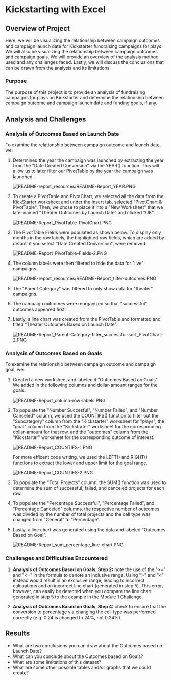 # Kickstarting with Excel
## Overview of Project
Here, we will be visualizing the relationship between campaign outcomes and campaign launch date for Kickstarter fundraising campaigns for plays. We will also be visualizing the relationship between campaign outcomes and campaign goals. We will provide an overview of the analysis method used and any challenges faced. Lastly, we will discuss the conclusions that can be drawn from the analysis and its limitations.

### Purpose
The purpose of this project is to provide an analysis of fundraising campaigns for plays on Kickstarter and determine the relationship between campaign outcome and campaign launch date and funding goals, if any.

## Analysis and Challenges
### Analysis of Outcomes Based on Launch Date
To examine the relationship between campaign outcome and launch date, we:
1. Determined the year the campaign was launched by extracting the year from the "Date Created Conversion" via the YEAR() function. This will allow us to later filter our PivotTable by the year the campaign was launched.

      ![README-report_resources/README-Report_YEAR.PNG](https://github.com/lexyzhong/kickstarter-analysis/blob/main/resources/README-report_resources/README-Report_YEAR.PNG)

2. To create a PivotTable and PivotChart, we selected all the data from the KickStarter worksheet and under the Insert tab, selected "PivotChart & PivotTable". Then, we chose to place it into a "New Worksheet" that we later named "Theater Outcomes by Launch Date" and clicked "OK".

      ![README-Report_PivotTable-PivotChart.PNG](https://github.com/lexyzhong/kickstarter-analysis/blob/main/resources/README-report_resources/README-Report_PivotTable-PivotChart.PNG)

3. The PivotTable Fields were populated as shown below. To display only months in the row labels, the highlighted row fields, which are added by default if you select "Date Created Conversion", were removed:

    ![README-Report_PivotTable-Fields-2.PNG](https://github.com/lexyzhong/kickstarter-analysis/blob/main/resources/README-report_resources/README-Report_PivotTable-Fields-2.PNG)

4. The column labels were then filtered to hide the data for "live" campaigns.

      ![README-report_resources/README-Report_filter-outcomes.PNG](https://github.com/lexyzhong/kickstarter-analysis/blob/main/resources/README-report_resources/README-Report_filter-outcomes.PNG)

5. The "Parent Category" was filtered to only show data for "theater" campaigns. 
6. The campaign outcomes were reorganized so that "successful" outcomes appeared first. 
7. Lastly, a line chart was created from the PivotTable and formatted and titled "Theater Outcomes Based on Launch Date".

    ![README-Report_Parent-Category-filter_successful-sort_PivotChart-2.PNG](https://github.com/lexyzhong/kickstarter-analysis/blob/main/resources/README-report_resources/README-Report_Parent-Category-filter_successful-sort_PivotChart-2.PNG)

### Analysis of Outcomes Based on Goals
To examine the relationship between campaign outcome and campaign goal, we:
1. Created a new worksheet and labeled it "Outcomes Based on Goals". We added in the following columns and dollar-amount ranges for the goals.

      ![README-Report_column-row-labels.PNG](https://github.com/lexyzhong/kickstarter-analysis/blob/main/resources/README-report_resources/README-Report_column-row-labels.PNG)

2. To populate the "Number Succesful", "Number Failed", and "Number Canceled" column, we used the COUNTIFS() function to filter out the "Subcategory" column from the "Kickstarter" worksheet for "plays", the "goal" column from the "Kickstarter" worksheet for the corresponding dollar-amount for that row, and the "outcomes" column from the "Kickstarter" worksheet for the corresponding outcome of interest.

      ![README-Report_COUNTIFS-1.PNG](https://github.com/lexyzhong/kickstarter-analysis/blob/main/resources/README-report_resources/README-Report_COUNTIFS-1.PNG)

      For more efficent code writing, we used the LEFT() and RIGHT() functions to extract the lower and upper limit for the goal range.
      
      ![README-Report_COUNTIFS-2.PNG](https://github.com/lexyzhong/kickstarter-analysis/blob/main/resources/README-report_resources/README-Report_COUNTIFS-2.PNG)

3. To populate the "Total Projects" column, the SUM() function was used to determine the sum of successful, failed, and canceled projects for each row.
4. To populate the "Percentage Successful", "Percentage Failed", and "Percentage Canceled" columns, the respective number of outcomes was divided by the number of total projects and the cell type was changed from "General" to "Percentage".
5. Lastly, a line chart was generated using the data and labeled "Outcomes Based on Goal".

      ![README-Report_sum_percentage_line-chart.PNG](https://github.com/lexyzhong/kickstarter-analysis/blob/main/resources/README-report_resources/README-Report_sum_percentage_line-chart.PNG)

### Challenges and Difficulties Encountered
1. **Analysis of Outcomes Based on Goals, Step 2:** note the use of the ">=" and "<=" in the formula to denote an inclusive range. Using ">" and "<" instead would result in an exclusive range, leading to incorrect calcuations and an incorrect line chart (generated in step 5). This error, however, can easily be detected when you compare the line chart generated in step 5 to the example in the Module 1 Challenge.

3. **Analysis of Outcomes Based on Goals, Step 4:** check to ensure that the conversion to percentage via changing the cell type was performed correctly (e.g. 0.24 is changed to 24%, not 0.24%). 

## Results
- What are two conclusions you can draw about the Outcomes based on Launch Date?
- What can you conclude about the Outcomes based on Goals?
- What are some limitations of this dataset?
- What are some other possible tables and/or graphs that we could create?
